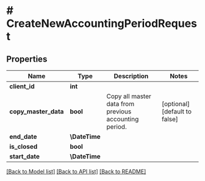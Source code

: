# # CreateNewAccountingPeriodRequest

## Properties

Name | Type | Description | Notes
------------ | ------------- | ------------- | -------------
**client_id** | **int** |  |
**copy_master_data** | **bool** | Copy all master data from previous accounting period. | [optional] [default to false]
**end_date** | **\DateTime** |  |
**is_closed** | **bool** |  |
**start_date** | **\DateTime** |  |

[[Back to Model list]](../../README.md#models) [[Back to API list]](../../README.md#endpoints) [[Back to README]](../../README.md)
